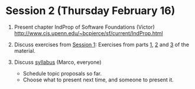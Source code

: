 # Session 2 (Thursday February 16)

1. Present chapter IndProp of Software Foundations (Victor)
   http://www.cis.upenn.edu/~bcpierce/sf/current/IndProp.html
   
2. Discuss exercises from [Session 1](session01.md): 
   Exercises from parts [1](/exercises/ex1.v), [2](/exercises/ex2.v) and [3](/exercises/ex3.v) of the material.

3. Discuss [syllabus](/syllabus.md) (Marco, everyone)

   - Schedule topic proposals so far.
   - Choose what to present next time, and someone to present it. 
    
